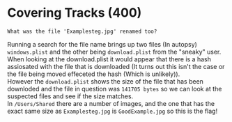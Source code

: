# Covering Tracks (400)
`What was the file 'Examplesteg.jpg' renamed too?`

Running a search for the file name brings up two files (In autopsy) `windows.plist` and the other being `download.plist` from the "sneaky" user. When looking at the download.plist it would appear that there is a hash assiosated with the file that is downloaded (It turns out this isn't the case or the file being moved effeceted the hash (Which is unlikely)).\
However the `download.plist` shows the size of the file that has been downloded and the file in question was `141705 bytes` so we can look at the suspected files and see if the size matches.\
In `/Users/Shared` there are a number of images, and the one that has the exact same size as `Examplesteg.jpg` is `GoodExample.jpg` so this is the flag!
